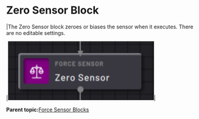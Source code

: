 # Zero Sensor Block

|The Zero Sensor block zeroes or biases the sensor when it executes. There are no editable settings.

|![](../Images/TaskCanvasBlockGlossary/Device-ForceSensor-ZeroSensor-Block.png)|

**Parent topic:**[Force Sensor Blocks](../TaskCanvasBlockGlossary/Device-ForceSensor.md)

